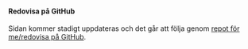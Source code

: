 #### Redovisa på GitHub

Sidan kommer stadigt uppdateras och det går att följa genom [repot för me/redovisa på GitHub](https://github.com/jespernyhlen/design).
